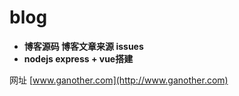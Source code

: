 # blog

* **博客源码  博客文章来源 issues**
* **nodejs express + vue搭建**

网址 [www.ganother.com](http://www.ganother.com)

